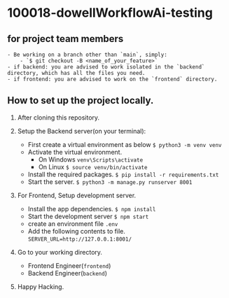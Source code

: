 # 100018-dowellWorkflowAi-testing

## for project team members
    - Be working on a branch other than `main`, simply:
        - `$ git checkout -B <name_of_your_feature>`
    - if backend: you are advised to work isolated in the `backend` directory, which has all the files you need.
    - if frontend: you are advised to work on the `frontend` directory.

## How to set up the project locally.
1. After cloning this repository.
2. Setup the Backend server(on your terminal):
    - First create a virtual environment as below
        `$ python3 -m venv venv`
    - Activate the virtual environment.
        - On Windows
            `venv\Scripts\activate`
        - On Linux
            `$ source venv/bin/activate`
    - Install the required packages.
        `$ pip install -r requirements.txt`
    - Start the server.
        `$ python3 -m manage.py runserver 8001`

3. For Frontend, Setup development server.
    - Install the app dependencies.
        `$ npm install`
    - Start the development server
        `$ npm start`
    - create an environment file
        `.env` 
    - Add the following contents to file.
        `SERVER_URL=http://127.0.0.1:8001/`

4. Go to your working directory.
    - Frontend Engineer(`frontend`)
    - Backend Engineer(`backend`)

5. Happy Hacking.